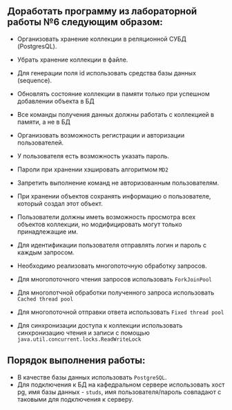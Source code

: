 ## Доработать программу из лабораторной работы №6 следующим образом:

- Организовать хранение коллекции в реляционной СУБД (PostgresQL). 
- Убрать хранение коллекции в файле.
- Для генерации поля id использовать средства базы данных (sequence).
- Обновлять состояние коллекции в памяти только при успешном добавлении объекта в БД
- Все команды получения данных должны работать с коллекцией в памяти, а не в БД
- Организовать возможность регистрации и авторизации пользователей.
- У пользователя есть возможность указать пароль.
- Пароли при хранении хэшировать алгоритмом `MD2`
- Запретить выполнение команд не авторизованным пользователям.
- При хранении объектов сохранять информацию о пользователе, который создал этот объект.
- Пользователи должны иметь возможность просмотра всех объектов коллекции, но модифицировать могут только принадлежащие им.
- Для идентификации пользователя отправлять логин и пароль с каждым запросом.
- Необходимо реализовать многопоточную обработку запросов.

- Для многопоточного чтения запросов использовать `ForkJoinPool`
- Для многопотчной обработки полученного запроса использовать `Cached thread pool`
- Для многопоточной отправки ответа использовать `Fixed thread pool`
- Для синхронизации доступа к коллекции использовать синхронизацию чтения и записи с помощью `java.util.concurrent.locks.ReadWriteLock`

## Порядок выполнения работы:
- В качестве базы данных использовать `PostgreSQL`.
- Для подключения к БД на кафедральном сервере использовать хост pg, имя базы данных - `studs`, имя пользователя/пароль совпадают с таковыми для подключения к серверу.
